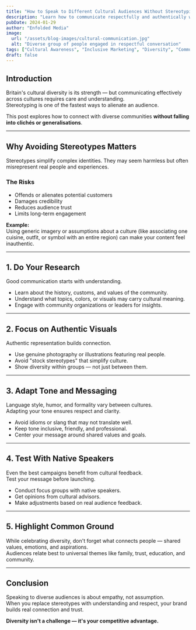 ```yaml
---
title: "How to Speak to Different Cultural Audiences Without Stereotyping"
description: "Learn how to communicate respectfully and authentically with diverse audiences while avoiding harmful stereotypes and building genuine cultural connections."
pubDate: 2024-01-29
author: "Enfolded Media"
image:
  url: "/assets/blog-images/cultural-communication.jpg"
  alt: "Diverse group of people engaged in respectful conversation"
tags: ["Cultural Awareness", "Inclusive Marketing", "Diversity", "Communication"]
draft: false
---
```


## Introduction

Britain's cultural diversity is its strength — but communicating effectively across cultures requires care and understanding.  
Stereotyping is one of the fastest ways to alienate an audience.  

This post explores how to connect with diverse communities **without falling into clichés or generalisations**.

---

## Why Avoiding Stereotypes Matters

Stereotypes simplify complex identities. They may seem harmless but often misrepresent real people and experiences.

### The Risks

- Offends or alienates potential customers  
- Damages credibility  
- Reduces audience trust  
- Limits long-term engagement

**Example:**  
Using generic imagery or assumptions about a culture (like associating one cuisine, outfit, or symbol with an entire region) can make your content feel inauthentic.

---

## 1. Do Your Research

Good communication starts with understanding.

- Learn about the history, customs, and values of the community.  
- Understand what topics, colors, or visuals may carry cultural meaning.  
- Engage with community organizations or leaders for insights.

---

## 2. Focus on Authentic Visuals

Authentic representation builds connection.

- Use genuine photography or illustrations featuring real people.  
- Avoid "stock stereotypes" that simplify culture.  
- Show diversity within groups — not just between them.

---

## 3. Adapt Tone and Messaging

Language style, humor, and formality vary between cultures.  
Adapting your tone ensures respect and clarity.

- Avoid idioms or slang that may not translate well.  
- Keep tone inclusive, friendly, and professional.  
- Center your message around shared values and goals.

---

## 4. Test With Native Speakers

Even the best campaigns benefit from cultural feedback.  
Test your message before launching.

- Conduct focus groups with native speakers.  
- Get opinions from cultural advisors.  
- Make adjustments based on real audience feedback.

---

## 5. Highlight Common Ground

While celebrating diversity, don't forget what connects people — shared values, emotions, and aspirations.  
Audiences relate best to universal themes like family, trust, education, and community.

---

## Conclusion

Speaking to diverse audiences is about empathy, not assumption.  
When you replace stereotypes with understanding and respect, your brand builds real connection and trust.

**Diversity isn't a challenge — it's your competitive advantage.**
